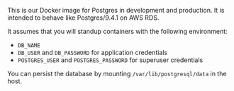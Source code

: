 This is our Docker image for Postgres in development and production. It is intended to behave like Postgres/9.4.1 on AWS RDS.

It assumes that you will standup containers with the following environment:

 - `DB_NAME`
 - `DB_USER` and `DB_PASSWORD` for application credentials
 - `POSTGRES_USER` and `POSTGRES_PASSWORD` for superuser credentials

You can persist the database by mounting `/var/lib/postgresql/data` in the host.
